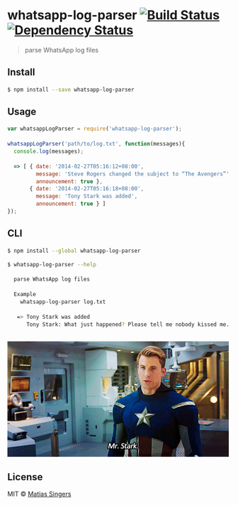# whatsapp-log-parser [![Build Status](http://img.shields.io/travis/matiassingers/whatsapp-log-parser.svg?style=flat-square)](https://travis-ci.org/matiassingers/whatsapp-log-parser) [![Dependency Status](http://img.shields.io/gemnasium/matiassingers/whatsapp-log-parser.svg?style=flat-square)](https://gemnasium.com/matiassingers/whatsapp-log-parser)
> parse WhatsApp log files

## Install

```sh
$ npm install --save whatsapp-log-parser
```


## Usage

```js
var whatsappLogParser = require('whatsapp-log-parser');

whatsappLogParser('path/to/log.txt', function(messages){
  console.log(messages);
  
  => [ { date: '2014-02-27T05:16:12+08:00',
         message: 'Steve Rogers changed the subject to “The Avengers”',
         announcement: true },
       { date: '2014-02-27T05:16:18+08:00',
         message: 'Tony Stark was added',
         announcement: true } ]
});

```


## CLI

```sh
$ npm install --global whatsapp-log-parser
```

```sh
$ whatsapp-log-parser --help

  parse WhatsApp log files

  Example
    whatsapp-log-parser log.txt

   => Tony Stark was added
      Tony Stark: What just happened? Please tell me nobody kissed me.
    
```

![Tony Stark and Steve Rogers](avengers.gif)


## License

MIT © [Matias Singers](http://mts.io)
